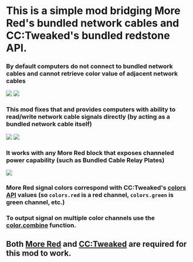 # This is a simple mod bridging **More Red**'s bundled network cables and **CC:Tweaked**'s bundled redstone API.

### By default computers do not connect to bundled network cables and cannot retrieve color value of adjacent network cables
![](https://i.imgur.com/mtyWyhTl.png)
![](https://i.imgur.com/3TQP4D0.png)

### This mod fixes that and provides computers with ability to read/write network cable signals directly (by acting as a bundled network cable itself)
![](https://i.imgur.com/PRl05qfl.png)
![](https://i.imgur.com/ses52Ny.png)

### It works with any More Red block that exposes channeled power capability (such as Bundled Cable Relay Plates)
![](https://i.imgur.com/5mKwwD8l.png)

### More Red signal colors correspond with CC:Tweaked's [colors API](https://tweaked.cc/module/colors.html) values (so `colors.red` is a red channel, `colors.green` is green channel, etc.)
### To output signal on multiple color channels use the [color.combine](https://tweaked.cc/module/colors.html#v:combine) function.

## **Both [More Red](https://www.curseforge.com/minecraft/mc-mods/more-red) and [CC:Tweaked](https://www.curseforge.com/minecraft/mc-mods/cc-tweaked) are required for this mod to work.**